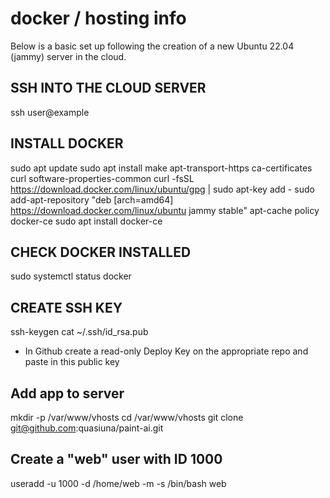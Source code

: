 # docker / hosting info

Below is a basic set up following the creation of a new Ubuntu 22.04 (jammy) server in the cloud.

## SSH INTO THE CLOUD SERVER
ssh user@example

## INSTALL DOCKER
sudo apt update
sudo apt install make apt-transport-https ca-certificates curl software-properties-common
curl -fsSL https://download.docker.com/linux/ubuntu/gpg | sudo apt-key add -
sudo add-apt-repository "deb [arch=amd64] https://download.docker.com/linux/ubuntu jammy stable"
apt-cache policy docker-ce
sudo apt install docker-ce

## CHECK DOCKER INSTALLED
sudo systemctl status docker

## CREATE SSH KEY
ssh-keygen
cat ~/.ssh/id_rsa.pub
- In Github create a read-only Deploy Key on the appropriate repo and paste in this public key

## Add app to server
mkdir -p /var/www/vhosts
cd /var/www/vhosts
git clone git@github.com:quasiuna/paint-ai.git

## Create a "web" user with ID 1000
useradd -u 1000 -d /home/web -m -s /bin/bash web

